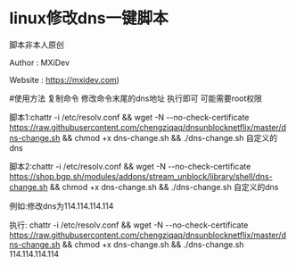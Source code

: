 # linux修改dns一键脚本

脚本非本人原创

Author : MXiDev

Website : https://mxidev.com)

#使用方法
复制命令 修改命令末尾的dns地址 执行即可 可能需要root权限

脚本1:chattr -i /etc/resolv.conf && wget -N --no-check-certificate https://raw.githubusercontent.com/chengziqaq/dnsunblocknetflix/master/dns-change.sh && chmod +x dns-change.sh && ./dns-change.sh 自定义的dns

脚本2:chattr -i /etc/resolv.conf && wget -N --no-check-certificate https://shop.bgp.sh/modules/addons/stream_unblock/library/shell/dns-change.sh && chmod +x dns-change.sh && ./dns-change.sh 自定义的dns


例如:修改dns为114.114.114.114

执行:
chattr -i /etc/resolv.conf && wget -N --no-check-certificate https://raw.githubusercontent.com/chengziqaq/dnsunblocknetflix/master/dns-change.sh && chmod +x dns-change.sh && ./dns-change.sh 114.114.114.114
